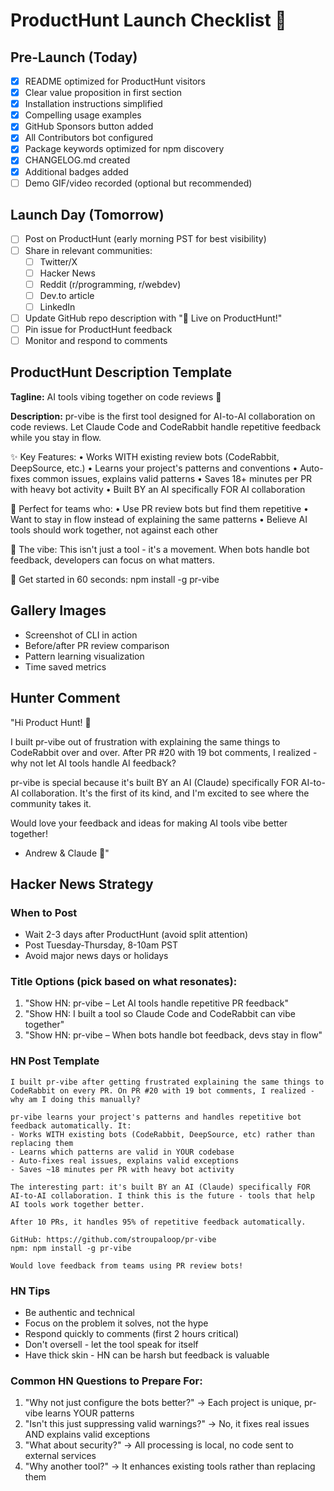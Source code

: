 # ProductHunt Launch Checklist 🚀

## Pre-Launch (Today)
- [x] README optimized for ProductHunt visitors
- [x] Clear value proposition in first section
- [x] Installation instructions simplified
- [x] Compelling usage examples
- [x] GitHub Sponsors button added
- [x] All Contributors bot configured
- [x] Package keywords optimized for npm discovery
- [x] CHANGELOG.md created
- [x] Additional badges added
- [ ] Demo GIF/video recorded (optional but recommended)

## Launch Day (Tomorrow)
- [ ] Post on ProductHunt (early morning PST for best visibility)
- [ ] Share in relevant communities:
  - [ ] Twitter/X
  - [ ] Hacker News
  - [ ] Reddit (r/programming, r/webdev)
  - [ ] Dev.to article
  - [ ] LinkedIn
- [ ] Update GitHub repo description with "🚀 Live on ProductHunt!"
- [ ] Pin issue for ProductHunt feedback
- [ ] Monitor and respond to comments

## ProductHunt Description Template

**Tagline:** AI tools vibing together on code reviews 🎵

**Description:**
pr-vibe is the first tool designed for AI-to-AI collaboration on code reviews. Let Claude Code and CodeRabbit handle repetitive feedback while you stay in flow.

✨ Key Features:
• Works WITH existing review bots (CodeRabbit, DeepSource, etc.)
• Learns your project's patterns and conventions
• Auto-fixes common issues, explains valid patterns
• Saves 18+ minutes per PR with heavy bot activity
• Built BY an AI specifically FOR AI collaboration

🎯 Perfect for teams who:
• Use PR review bots but find them repetitive
• Want to stay in flow instead of explaining the same patterns
• Believe AI tools should work together, not against each other

💜 The vibe: This isn't just a tool - it's a movement. When bots handle bot feedback, developers can focus on what matters.

🚀 Get started in 60 seconds:
npm install -g pr-vibe

## Gallery Images
- Screenshot of CLI in action
- Before/after PR review comparison
- Pattern learning visualization
- Time saved metrics

## Hunter Comment
"Hi Product Hunt! 👋

I built pr-vibe out of frustration with explaining the same things to CodeRabbit over and over. After PR #20 with 19 bot comments, I realized - why not let AI tools handle AI feedback?

pr-vibe is special because it's built BY an AI (Claude) specifically FOR AI-to-AI collaboration. It's the first of its kind, and I'm excited to see where the community takes it.

Would love your feedback and ideas for making AI tools vibe better together!

- Andrew & Claude 🎵"

## Hacker News Strategy

### When to Post
- Wait 2-3 days after ProductHunt (avoid split attention)
- Post Tuesday-Thursday, 8-10am PST
- Avoid major news days or holidays

### Title Options (pick based on what resonates):
1. "Show HN: pr-vibe – Let AI tools handle repetitive PR feedback"
2. "Show HN: I built a tool so Claude Code and CodeRabbit can vibe together"
3. "Show HN: pr-vibe – When bots handle bot feedback, devs stay in flow"

### HN Post Template
```
I built pr-vibe after getting frustrated explaining the same things to CodeRabbit on every PR. On PR #20 with 19 bot comments, I realized - why am I doing this manually?

pr-vibe learns your project's patterns and handles repetitive bot feedback automatically. It:
- Works WITH existing bots (CodeRabbit, DeepSource, etc) rather than replacing them
- Learns which patterns are valid in YOUR codebase
- Auto-fixes real issues, explains valid exceptions
- Saves ~18 minutes per PR with heavy bot activity

The interesting part: it's built BY an AI (Claude) specifically FOR AI-to-AI collaboration. I think this is the future - tools that help AI tools work together better.

After 10 PRs, it handles 95% of repetitive feedback automatically.

GitHub: https://github.com/stroupaloop/pr-vibe
npm: npm install -g pr-vibe

Would love feedback from teams using PR review bots!
```

### HN Tips
- Be authentic and technical
- Focus on the problem it solves, not the hype
- Respond quickly to comments (first 2 hours critical)
- Don't oversell - let the tool speak for itself
- Have thick skin - HN can be harsh but feedback is valuable

### Common HN Questions to Prepare For:
1. "Why not just configure the bots better?" → Each project is unique, pr-vibe learns YOUR patterns
2. "Isn't this just suppressing valid warnings?" → No, it fixes real issues AND explains valid exceptions
3. "What about security?" → All processing is local, no code sent to external services
4. "Why another tool?" → It enhances existing tools rather than replacing them